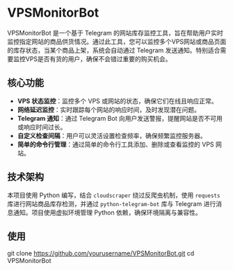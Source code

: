 # VPSMonitorBot
VPSMonitorBot 是一个基于 Telegram 的网站库存监控工具，旨在帮助用户实时监控指定网站的商品供货情况。通过此工具，您可以监控多个VPS网站或商品页面的库存状态，当某个商品上架，系统会自动通过 Telegram 发送通知。特别适合需要监控VPS是否有货的用户，确保不会错过重要的购买机会。

## 核心功能

- **VPS 状态监控**：监控多个 VPS 或网站的状态，确保它们在线且响应正常。
- **网络延迟监控**：实时跟踪每个网站的响应时间，及时发现潜在问题。
- **Telegram 通知**：通过 Telegram Bot 向用户发送警报，提醒网站是否不可用或响应时间过长。
- **自定义检查间隔**：用户可以灵活设置检查频率，确保频繁监控服务器。
- **简单的命令行管理**：通过简单的命令行工具添加、删除或查看监控的 VPS 网站。

## 技术架构

本项目使用 Python 编写，结合 `cloudscraper` 绕过反爬虫机制，使用 `requests` 库进行网站商品库存检测，并通过 `python-telegram-bot` 库与 Telegram 进行消息通知。项目使用虚拟环境管理 Python 依赖，确保环境隔离与兼容性。

## 使用
git clone https://github.com/yourusername/VPSMonitorBot.git
cd VPSMonitorBot
